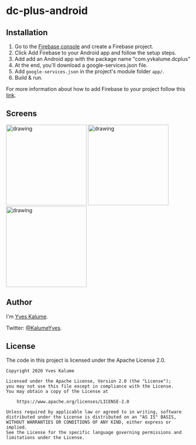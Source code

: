 # dc-plus-android

## Installation
1. Go to the [Firebase console](https://console.firebase.google.com/) and create a Firebase project.
2. Click Add Firebase to your Android app and follow the setup steps.
3. Add add an Android app with the package name "com.yvkalume.dcplus"
4. At the end, you'll download a google-services.json file.
5. Add `google-services.json` in the project's module folder `app/`.
6. Build & run.

For more information about how to add Firebase to your project follow this [link](https://firebase.google.com/docs/android/setup).

## Screens

<img src="https://github.com/YvesKalume/dc-plus-android/blob/master/screenshots/home.png?raw=true" alt="drawing" width="220"/> <img src="https://github.com/YvesKalume/dc-plus-android/blob/master/screenshots/search.png?raw=true" alt="drawing" width="220"/> <img src="https://github.com/YvesKalume/dc-plus-android/blob/master/screenshots/favorites.png?raw=true" alt="drawing" width="220"/>

## Author
I'm [Yves Kalume](https://about.me/yveskalume).

Twitter: [@KalumeYves](https://twitter.com/kalumeyves).

## License

The code in this project is licensed under the Apache License 2.0.

```text
Copyright 2020 Yves Kalume
 
Licensed under the Apache License, Version 2.0 (the "License");
you may not use this file except in compliance with the License.
You may obtain a copy of the License at
 
    https://www.apache.org/licenses/LICENSE-2.0
 
Unless required by applicable law or agreed to in writing, software
distributed under the License is distributed on an "AS IS" BASIS,
WITHOUT WARRANTIES OR CONDITIONS OF ANY KIND, either express or implied.
See the License for the specific language governing permissions and
limitations under the License.
```